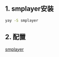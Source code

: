 ## 1. smplayer安装
```sh
yay -S smplayer
```
## 2. 配置
[smplayer](file:///home/zsk/Documents/Sync/Shares/Software/smplayer)
